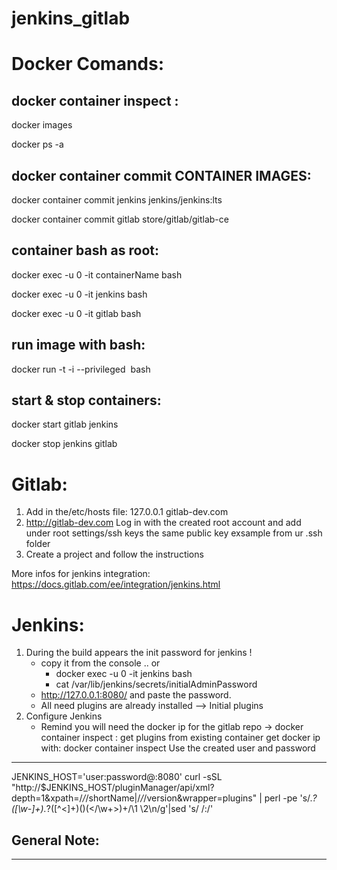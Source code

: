 # jenkins_gitlab

# Docker Comands:

docker container inspect <id or name>:
------------------------------ 

docker images

docker ps -a


docker container commit CONTAINER IMAGES:
-----------------------------------------

docker container commit jenkins jenkins/jenkins:lts

docker container commit gitlab store/gitlab/gitlab-ce

container bash as root:
-----------------------  
docker exec -u 0 -it containerName bash

docker exec -u 0 -it jenkins bash

docker exec -u 0 -it gitlab bash

run image with bash:
--------------------
  
docker run -t -i --privileged <image> bash

start & stop containers:
------------------------ 

docker start gitlab jenkins

docker stop jenkins gitlab

# Gitlab:

1. Add in the/etc/hosts file: 
      127.0.0.1  gitlab-dev.com
2. http://gitlab-dev.com
Log in with the created root account and add under root settings/ssh keys
the same public key exsample from ur .ssh folder
3. Create a project and follow the instructions 

More infos for jenkins integration: https://docs.gitlab.com/ee/integration/jenkins.html
  
# Jenkins:

1. During the build appears the init password for jenkins !
   - copy it from the console .. or 
        - docker exec -u 0 -it jenkins bash
        - cat /var/lib/jenkins/secrets/initialAdminPassword
   - http://127.0.0.1:8080/ and paste the password.
   - All need plugins are already installed --> Initial plugins
 2. Configure Jenkins
    - Remind you will need the docker ip for the gitlab repo
    -> docker container inspect <id or name>:
get plugins from existing container
get docker ip with: docker container inspect <id>
Use the created user and password
--------------------------------------------------  
JENKINS_HOST='user:password@<docker-ip>:8080'
curl -sSL "http://$JENKINS_HOST/pluginManager/api/xml?depth=1&xpath=/*/*/shortName|/*/*/version&wrapper=plugins" | perl -pe 's/.*?<shortName>([\w-]+).*?<version>([^<]+)()(<\/\w+>)+/\1 \2\n/g'|sed 's/ /:/'


General Note:
---------------
---------------
